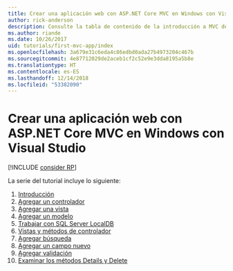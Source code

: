 ```yaml
---
title: Crear una aplicación web con ASP.NET Core MVC en Windows con Visual Studio
author: rick-anderson
description: Consulte la tabla de contenido de la introducción a MVC de ASP.NET Core mediante Visual Studio en Windows.
ms.author: riande
ms.date: 10/26/2017
uid: tutorials/first-mvc-app/index
ms.openlocfilehash: 3a679e31c6eda4c86edbd0ada27b4973204c467b
ms.sourcegitcommit: 4e87712029de2aceb1cf2c52e9e3dda8195a5b8e
ms.translationtype: HT
ms.contentlocale: es-ES
ms.lasthandoff: 12/14/2018
ms.locfileid: "53382090"
---
```

# <a name="create-a-web-app-with-aspnet-core-mvc-on-windows-with-visual-studio"></a>Crear una aplicación web con ASP.NET Core MVC en Windows con Visual Studio

[!INCLUDE [consider RP](~/includes/razor.md)]

La serie del tutorial incluye lo siguiente:

1. [Introducción](start-mvc.md)
1. [Agregar un controlador](adding-controller.md)
1. [Agregar una vista](adding-view.md)
1. [Agregar un modelo](adding-model.md)
1. [Trabajar con SQL Server LocalDB](working-with-sql.md)
1. [Vistas y métodos de controlador](controller-methods-views.md)
1. [Agregar búsqueda](search.md)
1. [Agregar un campo nuevo](new-field.md)
1. [Agregar validación](validation.md)
1. [Examinar los métodos Details y Delete](details.md)
